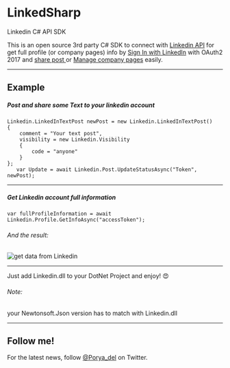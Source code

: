 # LinkedSharp
Linkedin C# API SDK

This is an open source 3rd party C# SDK to connect with <a href="https://developer.linkedin.com/docs"> Linkedin API</a> for get full profile (or company pages) info by <a href="https://developer.linkedin.com/docs/signin-with-linkedin">Sign In with LinkedIn</a> with OAuth2 2017 and <a href="https://developer.linkedin.com/docs/share-on-linkedin"> share post </a> or <a href="https://developer.linkedin.com/docs/company-pages">Manage company pages</a> easily.

<hr>
<h2>Example</h2>
<h5>Post and share some Text to your linkedin account</h5>

```
Linkedin.LinkedInTextPost newPost = new Linkedin.LinkedInTextPost()
{
    comment = "Your text post",
    visibility = new Linkedin.Visibility
    {
        code = "anyone"
    }
};
   var Update = await Linkedin.Post.UpdateStatusAsync("Token", newPost);
```
<hr>
<h5>Get Linkedin account full information</h5>

```
var fullProfileInformation = await Linkedin.Profile.GetInfoAsync("accessToken");
```
<h6>And the result:</h6>

![get data from Linkedin](https://kookkon.com/images/linkedin.png)

<hr>
Just add Linkedin.dll to your DotNet Project and enjoy! 😍
<h6>Note:</h6> your Newtonsoft.Json version has to match with Linkedin.dll

<hr>
<h2>Follow me!</h2>
For the latest news, follow <a href="https://twitter.com/porya_del">@Porya_del</a> on Twitter.

